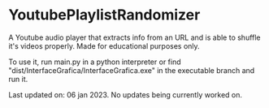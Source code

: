 # YoutubePlaylistRandomizer
A Youtube audio player that extracts info from an URL and is able to shuffle it's videos properly. Made for educational purposes only.

To use it, run main.py in a python interpreter or find "dist/InterfaceGrafica/InterfaceGrafica.exe" in the executable branch and run it.

Last updated on: 06 jan 2023. No updates being currently worked on.
